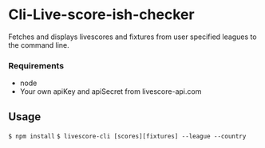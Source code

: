 # Cli-Live-score-ish-checker
Fetches and displays livescores and fixtures from user specified leagues to the command line.

### Requirements
* node
* Your own apiKey and apiSecret from livescore-api.com

## Usage
`$ npm install`
`$ livescore-cli [scores][fixtures] --league --country`


